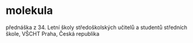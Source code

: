 # molekula
přednáška z 34. Letní školy středoškolských učitelů a studentů středních škole, VŠCHT Praha, Česká republika 

